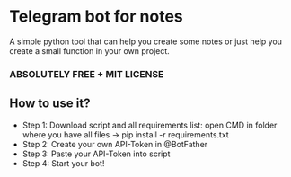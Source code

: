 # Telegram bot for notes
<p>A simple python tool that can help you create some notes or just help you create a small function in your own project.</p>
<h3>ABSOLUTELY FREE + MIT LICENSE</h3>
<h2>How to use it?</h2>
<ul>
  <li>Step 1: Download script and all requirements list: open CMD in folder where you have all files -> pip install -r requirements.txt</li>
  <li>Step 2: Create your own API-Token in @BotFather</li>
  <li>Step 3: Paste your API-Token into script</li>
  <li>Step 4: Start your bot!</li>
</ul>
